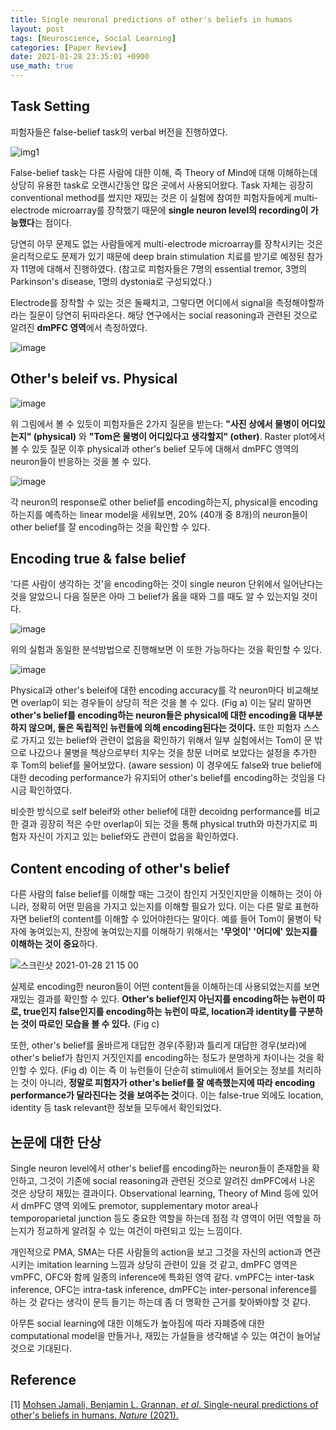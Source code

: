 ```yaml
---
title: Single neuronal predictions of other's beliefs in humans
layout: post
tags: [Neuroscience, Social Learning]
categories: [Paper Review]
date: 2021-01-28 23:35:01 +0900
use_math: true
---
```



## Task Setting

피험자들은 false-belief task의 verbal 버전을 진행하였다. 

![img1](https://user-images.githubusercontent.com/4964573/106129988-2d736480-61a4-11eb-932c-ba348be277b3.png)

False-belief task는 다른 사람에 대한 이해, 즉 Theory of Mind에 대해 이해하는데 상당히 유용한 task로 오랜시간동안 많은 곳에서 사용되어왔다. Task 자체는 굉장히 conventional method를 썼지만 재밌는 것은 이 실험에 참여한 피험자들에게 multi-electrode microarray를 장착했기 때문에 **single neuron level의 recording이 가능했다**는 점이다.

당연히 아무 문제도 없는 사람들에게 multi-electrode microarray를 장착시키는 것은 윤리적으로도 문제가 있기 때문에 deep brain stimulation 치료를 받기로 예정된 참가자 11명에 대해서 진행하였다. (참고로 피험자들은 7명의 essential tremor, 3명의 Parkinson's disease, 1명의 dystonia로 구성되었다.)

Electrode를 장착할 수 있는 것은 둘째치고, 그렇다면 어디에서 signal을 측정해야할까라는 질문이 당연히 뒤따라온다. 해당 연구에서는 social reasoning과 관련된 것으로 알려진 **dmPFC 영역**에서 측정하였다.

![image](https://user-images.githubusercontent.com/4964573/106131062-88f22200-61a5-11eb-82ad-328fc3d0b3b8.png)

## Other's beleif vs. Physical

![image](https://user-images.githubusercontent.com/4964573/106131378-f43bf400-61a5-11eb-9979-a2c892e91fb5.png)

위 그림에서 볼 수 있듯이 피험자들은 2가지 질문을 받는다: **"사진 상에서 물병이 어디있는지" (physical)** 와 **"Tom은 물병이 어디있다고 생각할지" (other)**. Raster plot에서 볼 수 있듯 질문 이후 physical과 other's belief 모두에 대해서 dmPFC 영역의 neuron들이 반응하는 것을 볼 수 있다.

![image](https://user-images.githubusercontent.com/4964573/106131951-aa074280-61a6-11eb-95ec-f0f74c7f6710.png)

각 neuron의 response로 other belief를 encoding하는지, physical을 encoding하는지를 예측하는 linear model을 세워보면, 20% (40개 중 8개)의 neuron들이 other belief를 잘 encoding하는 것을 확인할 수 있다.

## Encoding true & false belief

'다른 사람이 생각하는 것'을 encoding하는 것이 single neuron 단위에서 일어난다는 것을 알았으니 다음 질문은 아마 그 belief가 옳을 때와 그를 때도 알 수 있는지일 것이다. 

![image](https://user-images.githubusercontent.com/4964573/106132796-bf30a100-61a7-11eb-9209-d902440cc1db.png)

위의 실험과 동일한 분석방법으로 진행해보면 이 또한 가능하다는 것을 확인할 수 있다.

![image](https://user-images.githubusercontent.com/4964573/106135817-c5c11780-61ab-11eb-8708-dbb37aab31c4.png)

Physical과 other's beleif에 대한 encoding accuracy를 각 neuron마다 비교해보면 overlap이 되는 경우들이 상당히 적은 것을 볼 수 있다. (Fig a) 이는 달리 말하면 **other's belief를 encoding하는 neuron들은 physical에 대한 encoding을 대부분 하지 않으며, 둘은 독립적인 뉴런들에 의해 encoding된다는 것이다.** 또한 피험자 스스로 가지고 있는 belief와 관련이 없음을 확인하기 위해서 일부 실험에서는 Tom이 문 밖으로 나갔으나 물병을 책상으로부터 치우는 것을 창문 너머로 보았다는 설정을 추가한 후 Tom의 belief를 물어보았다. (aware session) 이 경우에도 false와 true belief에 대한 decoding performance가 유지되어 other's belief를 encoding하는 것임을 다시금 확인하였다.

비슷한 방식으로 self beleif와 other belief에 대한 decoidng performance를 비교한 결과 굉장히 적은 수만 overlap이 되는 것을 통해 physical truth와 마찬가지로 피험자 자신이 가지고 있는 belief와도 관련이 없음을 확인하였다.

## Content encoding of other's belief

다른 사람의 false belief를 이해할 때는 그것이 참인지 거짓인지만을 이해하는 것이 아니라, 정확히 어떤 믿음을 가지고 있는지를 이해할 필요가 있다. 이는 다른 말로 표현하자면 belief의 content를 이해할 수 있어야한다는 말이다. 예를 들어 Tom이 물병이 탁자에 놓여있는지, 찬장에 놓여있는지를 이해하기 위해서는 **'무엇이' '어디에' 있는지를 이해하는 것이 중요**하다. 

![스크린샷 2021-01-28 21 15 00](https://user-images.githubusercontent.com/4964573/106137374-f6a24c00-61ad-11eb-9a2c-8abdd50b8cb1.png)

실제로 encoding한 neuron들이 어떤 content들을 이해하는데 사용되었는지를 보면 재밌는 결과를 확인할 수 있다. **Other's belief인지 아닌지를 encoding하는 뉴런이 따로, true인지 false인지를 encoding하는 뉴런이 따로, location과 identity를 구분하는 것이 따로인 모습을 볼 수 있다.** (Fig c)

또한, other's belief를 올바르게 대답한 경우(주황)과 틀리게 대답한 경우(보라)에 other's belief가 참인지 거짓인지를 encoding하는 정도가 분명하게 차이나는 것을 확인할 수 있다. (Fig d) 이는 즉 이 뉴런들이 단순히 stimuli에서 들어오는 정보를 처리하는 것이 아니라, **정말로 피험자가 other's belief를 잘 예측했는지에 따라 encoding performance가 달라진다는 것을 보여주는 것**이다. 이는 false-true 외에도 location, identity 등 task relevant한 정보들 모두에서 확인되었다.

## 논문에 대한 단상

Single neuron level에서 other's belief를 encoding하는 neuron들이 존재함을 확인하고, 그것이 기존에 social reasoning과 관련된 것으로 알려진 dmPFC에서 나온 것은 상당히 재밌는 결과이다. Observational learning, Theory of Mind 등에 있어서 dmPFC 영역 외에도 premotor, supplementary motor area나 temporoparietal junction 등도 중요한 역할을 하는데 점점 각 영역이 어떤 역할을 하는지가 정교하게 알려질 수 있는 여건이 마련되고 있는 느낌이다.

개인적으로 PMA, SMA는 다른 사람들의 action을 보고 그것을 자신의 action과 연관시키는 imitation learning 느낌과 상당히 관련이 있을 것 같고, dmPFC 영역은 vmPFC, OFC와 함께 일종의 inference에 특화된 영역 같다. vmPFC는 inter-task inference, OFC는 intra-task inference, dmPFC는 inter-personal inference를 하는 것 같다는 생각이 문득 들기는 하는데 좀 더 명확한 근거를 찾아봐야할 것 같다.

아무튼 social learning에 대한 이해도가 높아짐에 따라 자폐증에 대한 computational model을 만들거나, 재밌는 가설들을 생각해낼 수 있는 여건이 늘어날 것으로 기대된다.

## Reference

[1] [Mohsen Jamali, Benjamin L. Grannan, *et al*. Single-neural predictions of other's beliefs in humans. *Nature*  (2021).](https://www.nature.com/articles/s41586-021-03184-0)
